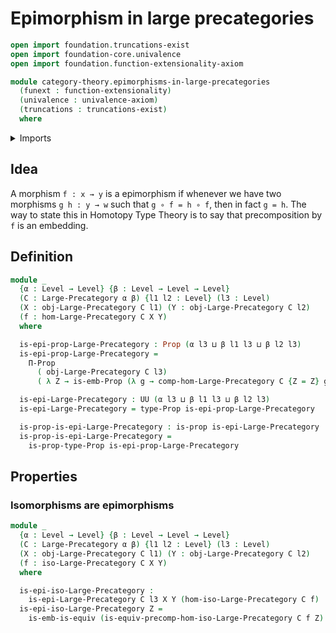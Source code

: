 # Epimorphism in large precategories

```agda
open import foundation.truncations-exist
open import foundation-core.univalence
open import foundation.function-extensionality-axiom

module category-theory.epimorphisms-in-large-precategories
  (funext : function-extensionality)
  (univalence : univalence-axiom)
  (truncations : truncations-exist)
  where
```

<details><summary>Imports</summary>

```agda
open import category-theory.isomorphisms-in-large-precategories funext univalence truncations
open import category-theory.large-precategories funext univalence truncations

open import foundation.dependent-products-propositions funext
open import foundation.embeddings funext
open import foundation.equivalences funext
open import foundation.propositions funext univalence
open import foundation.universe-levels
```

</details>

## Idea

A morphism `f : x → y` is a epimorphism if whenever we have two morphisms
`g h : y → w` such that `g ∘ f = h ∘ f`, then in fact `g = h`. The way to state
this in Homotopy Type Theory is to say that precomposition by `f` is an
embedding.

## Definition

```agda
module _
  {α : Level → Level} {β : Level → Level → Level}
  (C : Large-Precategory α β) {l1 l2 : Level} (l3 : Level)
  (X : obj-Large-Precategory C l1) (Y : obj-Large-Precategory C l2)
  (f : hom-Large-Precategory C X Y)
  where

  is-epi-prop-Large-Precategory : Prop (α l3 ⊔ β l1 l3 ⊔ β l2 l3)
  is-epi-prop-Large-Precategory =
    Π-Prop
      ( obj-Large-Precategory C l3)
      ( λ Z → is-emb-Prop (λ g → comp-hom-Large-Precategory C {Z = Z} g f))

  is-epi-Large-Precategory : UU (α l3 ⊔ β l1 l3 ⊔ β l2 l3)
  is-epi-Large-Precategory = type-Prop is-epi-prop-Large-Precategory

  is-prop-is-epi-Large-Precategory : is-prop is-epi-Large-Precategory
  is-prop-is-epi-Large-Precategory =
    is-prop-type-Prop is-epi-prop-Large-Precategory
```

## Properties

### Isomorphisms are epimorphisms

```agda
module _
  {α : Level → Level} {β : Level → Level → Level}
  (C : Large-Precategory α β) {l1 l2 : Level} (l3 : Level)
  (X : obj-Large-Precategory C l1) (Y : obj-Large-Precategory C l2)
  (f : iso-Large-Precategory C X Y)
  where

  is-epi-iso-Large-Precategory :
    is-epi-Large-Precategory C l3 X Y (hom-iso-Large-Precategory C f)
  is-epi-iso-Large-Precategory Z =
    is-emb-is-equiv (is-equiv-precomp-hom-iso-Large-Precategory C f Z)
```
